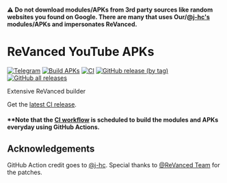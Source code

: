 #### ⚠️ Do not download modules/APKs from 3rd party sources like random websites you found on Google. There are many that uses Our/[@j-hc's](https://github.com/j-hc) modules/APKs and impersonates ReVanced.

# ReVanced YouTube APKs
[![Telegram](https://img.shields.io/badge/Telegram-2CA5E0?style=for-the-badge&logo=telegram&logoColor=white)](https://t.me/RevancedX)
[![Build APKs](https://github.com/origamiofficial/revanced-apk-builder/actions/workflows/build.yml/badge.svg)](https://github.com/origamiofficial/revanced-apk-builder/actions/workflows/build.yml)
[![CI](https://github.com/origamiofficial/revanced-apk-builder/actions/workflows/ci.yml/badge.svg?event=schedule)](https://github.com/origamiofficial/revanced-apk-builder/actions/workflows/ci.yml)
[![GitHub release (by tag)](https://img.shields.io/github/downloads/origamiofficial/revanced-apk-builder/latest/total?logo=github&color=voilet)](https://github.com/origamiofficial/revanced-apk-builder/releases/latest)
[![GitHub all releases](https://img.shields.io/github/downloads/origamiofficial/revanced-apk-builder/total?logo=github&color=voilet)](https://github.com/origamiofficial/revanced-apk-builder/releases)

Extensive ReVanced builder  

Get the [latest CI release](https://github.com/origamiofficial/revanced-apk-builder/releases/latest).

#### **Note that the [CI workflow](../../actions/workflows/ci.yml) is scheduled to build the modules and APKs everyday using GitHub Actions.

## Acknowledgements
GitHub Action credit goes to [@j-hc](https://github.com/j-hc). Special thanks to [@ReVanced Team](https://github.com/ReVanced) for the patches.